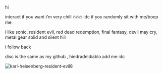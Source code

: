 hi

interact if you want i'm very chill 🔥🔥🔥
idc if you randomly sit with me/boop me 

i like sonic, resident evil, red dead redemption, final fantasy, devil may cry, metal gear solid and silent hill

i follow back 

disc is the same as my github , hiedradeldiablo add me idc 

![karl-heisenberg-resident-evil8](https://github.com/user-attachments/assets/89731917-2ef1-4244-b029-9ee7a5cdd432)



